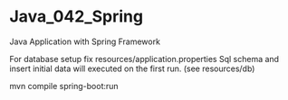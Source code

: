# Java_042_Spring
Java Application with Spring Framework

For database setup fix resources/application.properties
Sql schema and insert initial data will executed on the first run. (see resources/db)

mvn compile spring-boot:run
